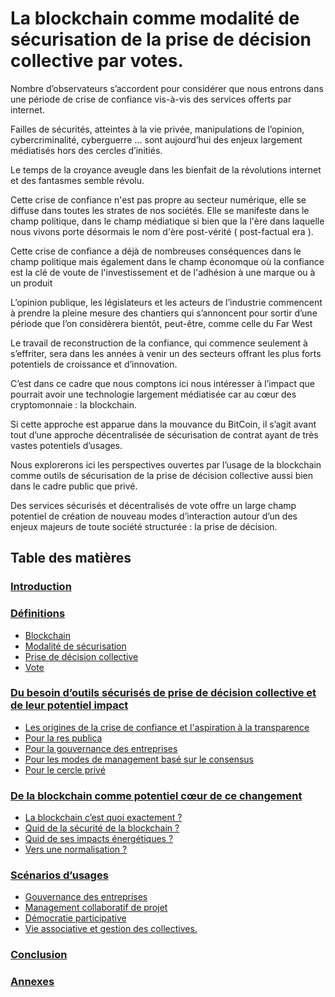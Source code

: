 # La blockchain comme modalité de sécurisation de la prise de décision collective par votes.

Nombre d’observateurs s’accordent pour considérer que nous 
entrons dans une période de crise de confiance vis-à-vis des services offerts par internet.

Failles de sécurités, atteintes à la vie privée, manipulations de l’opinion, 
cybercriminalité, cyberguerre … sont aujourd’hui des enjeux largement médiatisés 
hors des cercles d’initiés.

Le temps de la croyance aveugle dans les bienfait de la révolutions internet et des 
fantasmes semble révolu.

Cette crise de confiance n'est pas propre au secteur numérique, elle se diffuse dans toutes les 
strates de nos sociétés. Elle se manifeste dans le champ politique, dans le champ médiatique si bien 
que la l'ère dans laquelle nous vivons porte désormais le nom d'ère post-vérité ( post-factual era ).

Cette crise de confiance a déjà de nombreuses conséquences dans le champ politique mais également dans 
le champ économque où la confiance est la clé de voute de l'investissement et de l'adhésion à 
une marque ou à un produit

L’opinion publique, les législateurs et les acteurs de l’industrie commencent à 
prendre la pleine mesure des chantiers qui s’annoncent pour sortir d’une période que 
l’on considèrera bientôt, peut-être, comme celle du Far West  

Le travail de reconstruction de la confiance, qui commence seulement à 
s’effriter, sera dans les années à venir un des secteurs offrant les plus forts potentiels 
de croissance et d’innovation.

C’est dans ce cadre que nous comptons ici nous intéresser à l’impact que pourrait 
avoir une technologie largement médiatisée car au cœur des cryptomonnaie : la blockchain.

Si cette approche est apparue dans la mouvance du BitCoin, il s’agit avant tout 
d’une approche décentralisée de sécurisation de contrat ayant de très vastes potentiels d’usages.

Nous explorerons ici les perspectives ouvertes par l’usage de la blockchain comme 
outils de sécurisation de la prise de décision collective aussi bien dans le cadre public que privé.

Des services sécurisés et décentralisés de vote offre un large champ potentiel de création de 
nouveau modes d’interaction autour d’un des enjeux majeurs de toute société structurée : 
la prise de décision.

## Table des matières

### [Introduction](Readme.md)

### [Définitions](../fr/parts/definitions.md)
   
* [Blockchain](../fr/parts/definitions/blockchain.md)
* [Modalité de sécurisation](../fr/parts/definitions/security.md)
* [Prise de décision collective](../fr/parts/definitions/decision.md)
* [Vote](../fr/parts/definitions/vote.md)

### [Du besoin d’outils sécurisés de prise de décision collective et de leur potentiel impact](../fr/parts/tools-and-impact.md)
* [Les origines de la crise de confiance et l'aspiration à la transparence](../fr/parts/tools_and_impact/crise_confiance_transparence.md)
* [Pour la res publica](../fr/parts/tools_and_impact/res_publica.md)
* [Pour la gouvernance des entreprises](../fr/parts/tools_and_impact/gouvernance_entreprises.md)
* [Pour les modes de management basé sur le consensus](../fr/parts/tools_and_impact/management_base_consensus.md)
* [Pour le cercle privé](../fr/parts/tools_and_impact/cercle_prive.md)

### [De la blockchain comme potentiel cœur de ce changement](../fr/parts/blockchain-potential-change.md)
* [La blockchain c’est quoi exactement ?](../fr/parts/blockchain_potential_change/blockchain_en_details.md)
* [Quid de la sécurité de la blockchain ?](../fr/parts/blockchain_potential_change/blockchain_securite.md)
* [Quid de ses impacts énergétiques ?](../fr/parts/blockchain_potential_change/impact_energetique.md)
* [Vers une normalisation ?](../fr/parts/blockchain_potential_change/blockchain_normalisation.md)

### [Scénarios d’usages](../fr/parts/use-cases.md)
* [Gouvernance des entreprises](../fr/parts/use_cases/gouvernance_des_entreprises.md)
* [Management collaboratif de projet](../fr/parts/use_cases/management_collboratif.md)
* [Démocratie participative](../fr/parts/use_cases/democratie_participative.md)
* [Vie associative et gestion des collectives.](../fr/parts/use_cases/vie_associative_et_gestion_des_collectivites.md)
 
### [Conclusion](../fr/conclusion.md)
 
### [Annexes](../fr/annexes.md)


